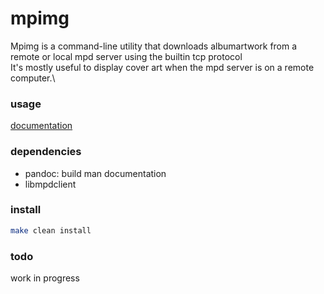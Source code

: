# mpimg

Mpimg is a command-line utility that downloads albumartwork from a remote or local mpd server using the builtin tcp protocol\
It's mostly useful to display cover art when the mpd server is on a remote computer.\

### usage

[documentation](https://github.com/arnolievens/trx/blob/main/doc/mpimg.md)

### dependencies

+ pandoc: build man documentation
+ libmpdclient

### install

```sh
make clean install
```

### todo
work in progress
